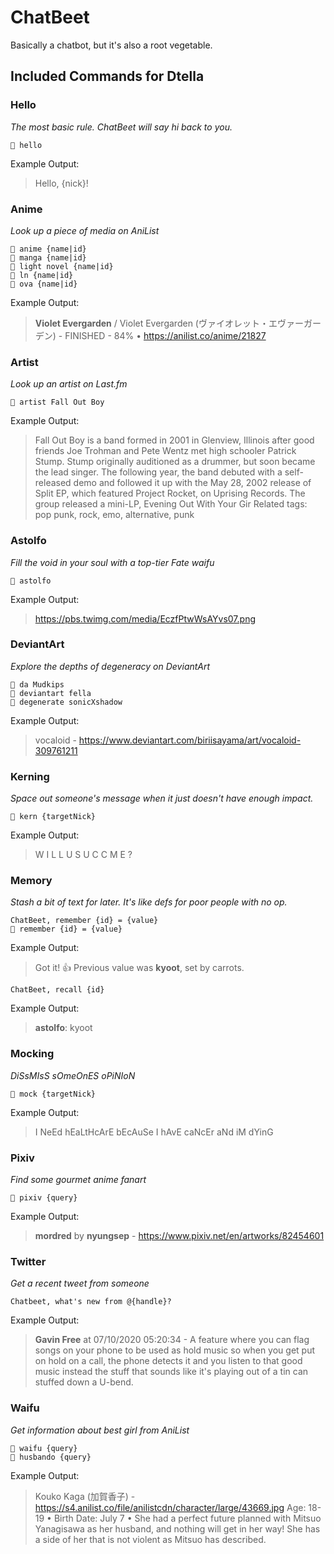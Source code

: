 # ChatBeet
Basically a chatbot, but it's also a root vegetable.

## Included Commands for Dtella

### Hello
*The most basic rule.  ChatBeet will say hi back to you.*
```
🥕 hello
```
Example Output:
> Hello, {nick}!

### Anime
*Look up a piece of media on AniList*
```
🥕 anime {name|id}
🥕 manga {name|id}
🥕 light novel {name|id}
🥕 ln {name|id}
🥕 ova {name|id}
```
Example Output:
> **Violet Evergarden** / Violet Evergarden (ヴァイオレット・エヴァーガーデン) - FINISHED - 84% • https://anilist.co/anime/21827

### Artist
*Look up an artist on Last.fm*
```
🥕 artist Fall Out Boy
```
Example Output:
> Fall Out Boy is a band formed in 2001 in Glenview, Illinois after good friends Joe Trohman and Pete Wentz met high schooler Patrick Stump. Stump originally auditioned as a drummer, but soon became the lead singer. The following year, the band debuted with a self-released demo and followed it up with the May 28, 2002 release of Split EP, which featured Project Rocket, on Uprising Records. The group released a mini-LP, Evening Out With Your Gir
> Related tags: pop punk, rock, emo, alternative, punk

### Astolfo
*Fill the void in your soul with a top-tier Fate waifu*
```
🥕 astolfo
```
Example Output:
> https://pbs.twimg.com/media/EczfPtwWsAYvs07.png

### DeviantArt
*Explore the depths of degeneracy on DeviantArt*
```
🥕 da Mudkips
🥕 deviantart fella
🥕 degenerate sonicXshadow
```
Example Output:
> vocaloid - https://www.deviantart.com/biriisayama/art/vocaloid-309761211

### Kerning
*Space out someone's message when it just doesn't have enough impact.*
```
🥕 kern {targetNick}
```
Example Output:
> <carrots> W I L L  U  S U C C  M E ?

### Memory
*Stash a bit of text for later. It's like defs for poor people with no op.*
```
ChatBeet, remember {id} = {value}
🥕 remember {id} = {value}
```
Example Output:
> Got it! 👍
> Previous value was **kyoot**, set by carrots.

```
ChatBeet, recall {id}
```
Example Output:
> **astolfo**: kyoot

### Mocking
*DiSsMIsS sOmeOnES oPiNIoN*
```
🥕 mock {targetNick}
```
Example Output:
> I NeEd hEaLtHcArE bEcAuSe I hAvE caNcEr aNd iM dYinG

### Pixiv
*Find some gourmet anime fanart*
```
🥕 pixiv {query}
```
Example Output:
> **mordred** by **nyungsep** - https://www.pixiv.net/en/artworks/82454601

### Twitter
*Get a recent tweet from someone*
```
Chatbeet, what's new from @{handle}?
```
Example Output:
> **Gavin Free** at 07/10/2020 05:20:34 - A feature where you can flag songs on your phone to be used as hold music so when you get put on hold on a call, the phone detects it and you listen to that good music instead the stuff that sounds like it's playing out of a tin can stuffed down a U-bend.

### Waifu
*Get information about best girl from AniList*
```
🥕 waifu {query}
🥕 husbando {query}
```
Example Output:
> Kouko Kaga (加賀香子) - https://s4.anilist.co/file/anilistcdn/character/large/43669.jpg
> Age: 18-19 • Birth Date: July 7 • She had a perfect future planned with Mitsuo Yanagisawa as her husband, and nothing will get in her way!   She has a side of her that is not violent as Mitsuo has described.
